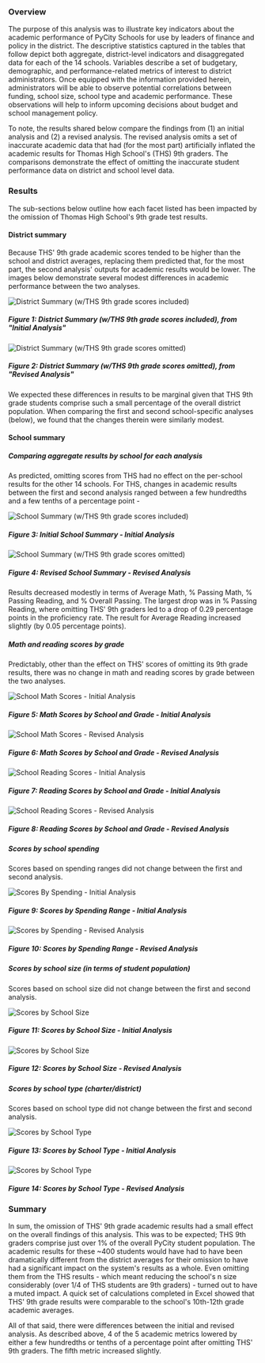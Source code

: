 ### Overview
The purpose of this analysis was to illustrate key indicators about the academic performance of PyCity Schools for use by leaders of finance and policy in the district. The descriptive statistics captured in the tables that follow depict both aggregate, district-level indicators and disaggregated data for each of the 14 schools. Variables describe a set of budgetary, demographic, and performance-related metrics of interest to district administrators. Once equipped with the information provided herein, administrators will be able to observe potential correlations between funding, school size, school type and academic performance. These observations will help to inform upcoming decisions about budget and school management policy.

To note, the results shared below compare the findings from (1) an initial analysis and (2) a revised analysis. The revised analysis omits a set of inaccurate academic data that had (for the most part) artificially inflated the academic results for Thomas High School's (THS) 9th graders. The comparisons demonstrate the effect of omitting the inaccurate student performance data on district and school level data.

### Results
The sub-sections below outline how each facet listed has been impacted by the omission of Thomas High School's 9th grade test results.

#### District summary
Because THS' 9th grade academic scores tended to be higher than the school and district averages, replacing them predicted that, for the most part, the second analysis' outputs for academic results would be lower. The images below demonstrate several modest differences in academic performance between the two analyses.

![District Summary (w/THS 9th grade scores included)](https://github.com/temersonzetina/School_District_Analysis1/blob/main/Resources/Images/First_district_summary.png)

##### *Figure 1: District Summary (w/THS 9th grade scores included), from "Initial Analysis"*

![District Summary (w/THS 9th grade scores omitted)](https://github.com/temersonzetina/School_District_Analysis1/blob/main/Resources/Images/Second_district.summary%20copy.png)

##### *Figure 2: District Summary (w/THS 9th grade scores omitted), from "Revised Analysis"*

We expected these differences in results to be marginal given that THS 9th grade students comprise such a small percentage of the overall district population. When comparing the first and second school-specific analyses (below), we found that the changes therein were similarly modest.

#### School summary

##### Comparing aggregate results by school for each analysis
As predicted, omitting scores from THS had no effect on the per-school results for the other 14 schools. For THS, changes in academic results between the first and second analysis ranged between a few hundredths and a few tenths of a percentage point - 

![School Summary (w/THS 9th grade scores included)](https://github.com/temersonzetina/School_District_Analysis1/blob/main/Resources/Images/School_summary_1.png)

##### *Figure 3: Initial School Summary - Initial Analysis*

![School Summary (w/THS 9th grade scores omitted)](https://github.com/temersonzetina/School_District_Analysis1/blob/main/Resources/Images/School_Summary_2.png)

##### *Figure 4: Revised School Summary - Revised Analysis*

Results decreased modestly in terms of Average Math,  % Passing Math, % Passing Reading, and % Overall Passing. The largest drop was in % Passing Reading, where omitting THS' 9th graders led to a drop of 0.29 percentage points in the proficiency rate. The result for Average Reading increased slightly (by 0.05 percentage points).

##### Math and reading scores by grade
Predictably, other than the effect on THS' scores of omitting its 9th grade results, there was no change in math and reading scores by grade between the two analyses.

![School Math Scores - Initial Analysis](https://github.com/temersonzetina/School_District_Analysis1/blob/main/Resources/Images/Math_scores_by_grade_1.png)

##### *Figure 5: Math Scores by School and Grade - Initial Analysis*

![School Math Scores - Revised Analysis](https://github.com/temersonzetina/School_District_Analysis1/blob/main/Resources/Images/Math_scores_by_grade_2.png)

##### *Figure 6: Math Scores by School and Grade - Revised Analysis* 

![School Reading Scores - Initial Analysis](https://github.com/temersonzetina/School_District_Analysis1/blob/main/Resources/Images/Reading_scores_by_grade_1.png)

##### *Figure 7: Reading Scores by School and Grade - Initial Analysis*

![School Reading Scores - Revised Analysis](https://github.com/temersonzetina/School_District_Analysis1/blob/main/Resources/Images/Reading_scores_by_grade_2.png)

##### *Figure 8: Reading Scores by School and Grade - Revised Analysis*

##### Scores by school spending
Scores based on spending ranges did not change between the first and second analysis.

![Scores By Spending - Initial Analysis](https://github.com/temersonzetina/School_District_Analysis1/blob/main/Resources/Images/Scores_by_spending_1.png)

##### *Figure 9: Scores by Spending Range - Initial Analysis*

![Scores by Spending - Revised Analysis](https://github.com/temersonzetina/School_District_Analysis1/blob/main/Resources/Images/Scores_by_spending_2.png)

##### *Figure 10: Scores by Spending Range - Revised Analysis*

##### Scores by school size (in terms of student population)
Scores based on school size did not change between the first and second analysis.

![Scores by School Size](https://github.com/temersonzetina/School_District_Analysis1/blob/main/Resources/Images/Scores_by_size_1.png)

##### *Figure 11: Scores by School Size - Initial Analysis*

![Scores by School Size](https://github.com/temersonzetina/School_District_Analysis1/blob/main/Resources/Images/Scores_by_size_2.png)

##### *Figure 12: Scores by School Size - Revised Analysis*

##### Scores by school type (charter/district)
Scores based on school type did not change between the first and second analysis.

![Scores by School Type](https://github.com/temersonzetina/School_District_Analysis1/blob/main/Resources/Images/Scores_by_type_1.png)

##### *Figure 13: Scores by School Type - Initial Analysis*

![Scores by School Type](https://github.com/temersonzetina/School_District_Analysis1/blob/main/Resources/Images/Scores_by_type_2.png)

##### *Figure 14: Scores by School Type - Revised Analysis*

### Summary

In sum, the omission of THS' 9th grade academic results had a small effect on the overall findings of this analysis. This was to be expected; THS 9th graders comprise just over 1% of the overall PyCity student population. The academic results for these ~400 students would have had to have been dramatically different from the district averages for their omission to have had a significant impact on the system's results as a whole. Even omitting them from the THS results - which meant reducing the school's n size considerably (over 1/4 of THS students are 9th graders) - turned out to have a muted impact. A quick set of calculations completed in Excel showed that THS' 9th grade results were comparable to the school's 10th-12th grade academic averages.

All of that said, there were differences between the initial and revised analysis. As described above, 4 of the 5 academic metrics lowered by either a few hundredths or tenths of a percentage point after omitting THS' 9th graders. The fifth metric increased slightly.
